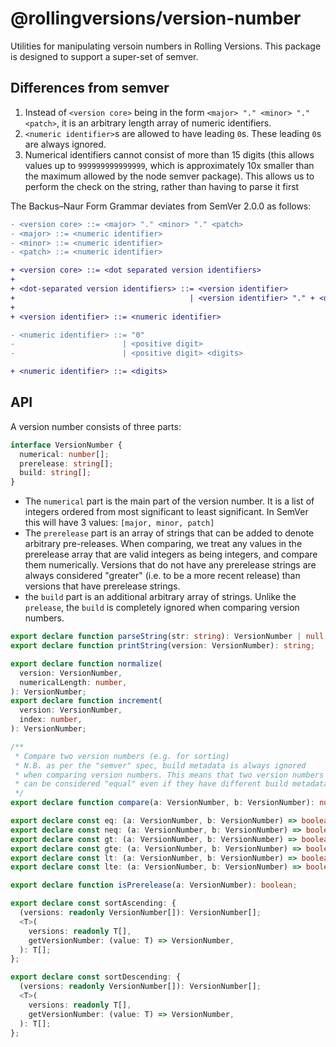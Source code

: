 # @rollingversions/version-number

Utilities for manipulating versoin numbers in Rolling Versions. This package is designed to support a super-set of semver.

## Differences from semver

1. Instead of `<version core>` being in the form `<major> "." <minor> "." <patch>`, it is an arbitrary length array of numeric identifiers.
2. `<numeric identifier>`s are allowed to have leading `0`s. These leading `0`s are always ignored.
3. Numerical identifiers cannot consist of more than 15 digits (this allows values up to `999999999999999`, which is approximately 10x smaller than the maximum allowed by the node semver package). This allows us to perform the check on the string, rather than having to parse it first

The Backus–Naur Form Grammar deviates from SemVer 2.0.0 as follows:

```diff
- <version core> ::= <major> "." <minor> "." <patch>
- <major> ::= <numeric identifier>
- <minor> ::= <numeric identifier>
- <patch> ::= <numeric identifier>

+ <version core> ::= <dot separated version identifiers>
+
+ <dot-separated version identifiers> ::= <version identifier>
+                                       | <version identifier> "." + <dot-separated version identifiers>
+
+ <version identifier> ::= <numeric identifier>

- <numeric identifier> ::= "0"
-                        | <positive digit>
-                        | <positive digit> <digits>

+ <numeric identifier> ::= <digits>
```

## API

A version number consists of three parts:

```ts
interface VersionNumber {
  numerical: number[];
  prerelease: string[];
  build: string[];
}
```

- The `numerical` part is the main part of the version number. It is a list of integers ordered from most significant to least significant. In SemVer this will have 3 values: `[major, minor, patch]`
- The `prerelease` part is an array of strings that can be added to denote arbitrary pre-releases. When comparing, we treat any values in the prerelease array that are valid integers as being integers, and compare them numerically. Versions that do not have any prerelease strings are always considered "greater" (i.e. to be a more recent release) than versions that have prerelease strings.
- the `build` part is an additional arbitrary array of strings. Unlike the `prelease`, the `build` is completely ignored when comparing version numbers.

```ts
export declare function parseString(str: string): VersionNumber | null;
export declare function printString(version: VersionNumber): string;

export declare function normalize(
  version: VersionNumber,
  numericalLength: number,
): VersionNumber;
export declare function increment(
  version: VersionNumber,
  index: number,
): VersionNumber;

/**
 * Compare two version numbers (e.g. for sorting)
 * N.B. as per the "semver" spec, build metadata is always ignored
 * when comparing version numbers. This means that two version numbers
 * can be considered "equal" even if they have different build metadata
 */
export declare function compare(a: VersionNumber, b: VersionNumber): number;

export declare const eq: (a: VersionNumber, b: VersionNumber) => boolean;
export declare const neq: (a: VersionNumber, b: VersionNumber) => boolean;
export declare const gt: (a: VersionNumber, b: VersionNumber) => boolean;
export declare const gte: (a: VersionNumber, b: VersionNumber) => boolean;
export declare const lt: (a: VersionNumber, b: VersionNumber) => boolean;
export declare const lte: (a: VersionNumber, b: VersionNumber) => boolean;

export declare function isPrerelease(a: VersionNumber): boolean;

export declare const sortAscending: {
  (versions: readonly VersionNumber[]): VersionNumber[];
  <T>(
    versions: readonly T[],
    getVersionNumber: (value: T) => VersionNumber,
  ): T[];
};

export declare const sortDescending: {
  (versions: readonly VersionNumber[]): VersionNumber[];
  <T>(
    versions: readonly T[],
    getVersionNumber: (value: T) => VersionNumber,
  ): T[];
};
```
